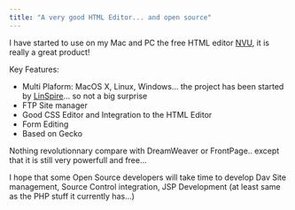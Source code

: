 ```yaml
---
title: "A very good HTML Editor... and open source"
---
```

I have started to use on my Mac and PC the free HTML editor [NVU](http://nvu.com), it is really a great product!

Key Features:

* Multi Plaform: MacOS X, Linux, Windows... the project has been started by [LinSpire](http://www.linspire.com/)... so not a big surprise
* FTP Site manager
* Good CSS Editor and Integration to the HTML Editor
* Form Editing
* Based on Gecko

Nothing revolutionnary compare with DreamWeaver or FrontPage.. except that it is still very powerfull and free...

I hope that some Open Source developers will take time to develop Dav Site management, Source Control integration, JSP Development (at least same as the PHP stuff it currently has...)
